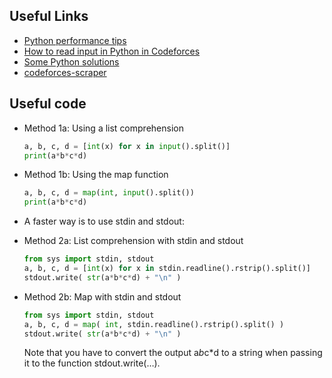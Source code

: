 ## Useful Links

- [Python performance tips](http://www.manongjc.com/article/35920.html)
- [How to read input in Python in Codeforces](https://algocoding.wordpress.com/2015/02/18/how-to-read-input-in-python-in-codeforces/)
- [Some Python solutions](https://github.com/deveshbajpai19/CodeForces)
- [codeforces-scraper](https://github.com/shashank-sharma/codeforces-scraper)

## Useful code

- Method 1a: Using a list comprehension
    ```python
    a, b, c, d = [int(x) for x in input().split()]
    print(a*b*c*d)
    ```
    
- Method 1b: Using the map function
    ```python
    a, b, c, d = map(int, input().split())
    print(a*b*c*d)
    ```

- A faster way is to use stdin and stdout:
- Method 2a: List comprehension with stdin and stdout
    ```python
    from sys import stdin, stdout
    a, b, c, d = [int(x) for x in stdin.readline().rstrip().split()]
    stdout.write( str(a*b*c*d) + "\n" )
    ```
- Method 2b: Map with stdin and stdout
    ```python
    from sys import stdin, stdout
    a, b, c, d = map( int, stdin.readline().rstrip().split() )
    stdout.write( str(a*b*c*d) + "\n" )
    ```
    Note that you have to convert the output a*b*c*d to a string when passing it to the function stdout.write(…).